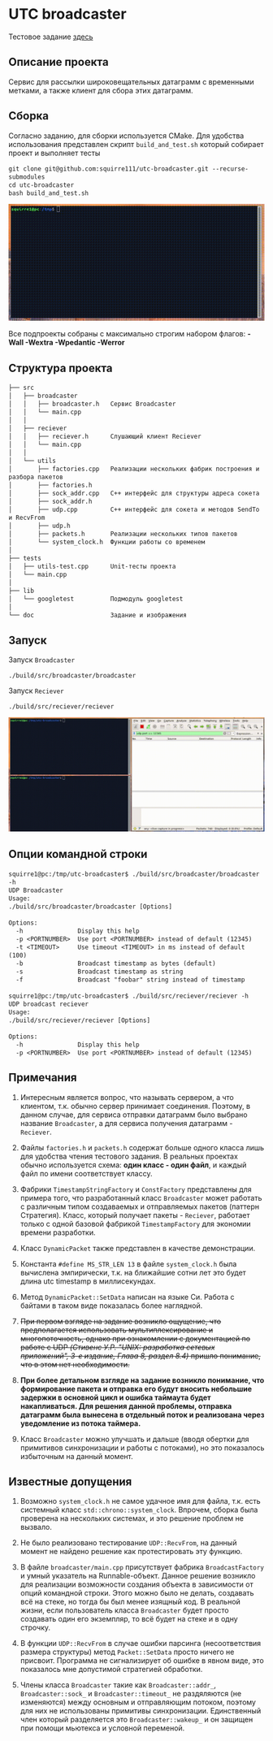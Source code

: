 # UTC broadcaster

Тестовое задание [здесь](doc/TASK.md)

## Описание проекта

Сервис для рассылки широковещательных датаграмм с временными метками, а также клиент для сбора этих датаграмм.

## Сборка

Согласно заданию, для сборки используется CMake. Для удобства использования представлен скрипт `build_and_test.sh` который собирает проект и выполняет тесты

```
git clone git@github.com:squirre111/utc-broadcaster.git --recurse-submodules
cd utc-broadcaster
bash build_and_test.sh
```

![Процесс сборки](https://github.com/squirre111/utc-broadcaster/raw/main/doc/make.gif)

Все подпроекты собраны с максимально строгим набором флагов: **-Wall -Wextra -Wpedantic -Werror**

## Структура проекта

```
├── src
│   ├── broadcaster
│   │   ├── broadcaster.h   Сервис Broadcaster
│   │   └── main.cpp
│   │
│   ├── reciever
│   │   ├── reciever.h      Слушающий клиент Reciever
│   │   └── main.cpp
│   │
│   └── utils
│       ├── factories.cpp   Реализации нескольких фабрик построения и разбора пакетов
│       ├── factories.h
│       ├── sock_addr.cpp   C++ интерфейс для структуры адреса сокета
│       ├── sock_addr.h
│       ├── udp.cpp         C++ интерфейс для сокета и методов SendTo и RecvFrom
│       ├── udp.h
│       ├── packets.h       Реализации нескольких типов пакетов
│       └── system_clock.h  Функции работы со временем
│
├── tests
│   ├── utils-test.cpp      Unit-тесты проекта
│   └── main.cpp
│
├── lib
│   └── googletest          Подмодуль googletest
│
└── doc                     Задание и изображения
```

## Запуск

Запуск `Broadcaster`

```
./build/src/broadcaster/broadcaster
```

Запуск `Reciever`

```
./build/src/reciever/reciever
```

![Пример работы](https://github.com/squirre111/utc-broadcaster/raw/main/doc/demo.gif)


## Опции командной строки

```
squirre1@pc:/tmp/utc-broadcaster$ ./build/src/broadcaster/broadcaster -h
UDP Broadcaster
Usage:
./build/src/broadcaster/broadcaster [Options]

Options:
  -h               Display this help
  -p <PORTNUMBER>  Use port <PORTNUMBER> instead of default (12345)
  -t <TIMEOUT>     Use timeout <TIMEOUT> in ms instead of default (100)
  -b               Broadcast timestamp as bytes (default)
  -s               Broadcast timestamp as string
  -f               Broadcast "foobar" string instead of timestamp
  
squirre1@pc:/tmp/utc-broadcaster$ ./build/src/reciever/reciever -h
UDP broadcast reciever
Usage:
./build/src/reciever/reciever [Options]

Options:
  -h               Display this help
  -p <PORTNUMBER>  Use port <PORTNUMBER> instead of default (12345)
```



## Примечания

1. Интересным является вопрос, что называть сервером, а что клиентом, т.к. обычно сервер принимает соединения. Поэтому, в данном случае, для сервиса отправки датаграмм было выбрано название `Broadcaster`, а для сервиса получения датаграмм - `Reciever`.

2. Файлы `factories.h` и `packets.h` содержат больше одного класса лишь для удобства чтения тестового задания. В реальных проектах обычно используется схема: **один класс - один файл**, и каждый файл по имени соответствует классу.

3. Фабрики `TimestampStringFactory` и `ConstFactory` представлены для примера того, что
разработанный класс `Broadcaster` может работать с различным типом создаваемых и отправляемых пакетов (паттерн Стратегия).
Класс, который получает пакеты - `Reciever`, работает только с одной базовой фабрикой `TimestampFactory` для экономии времени разработки.

4. Класс `DynamicPacket` также представлен в качестве демонстрации.

5. Константа `#define MS_STR_LEN 13` в файле `system_clock.h` была вычислена эмпирически, т.к. на ближайшие сотни лет это будет длина utc timestamp в миллисекундах.

6. Метод `DynamicPacket::SetData` написан на языке Си. Работа с байтами в таком виде показалась более наглядной.

7. ~~При первом взгляде на задание возникло ощущение, что предполагается использовать мультиплексирование и многопоточность, однако при ознакомлении с документацией по работе с UDP *(Стивенс У.Р. "UNIX: разработка сетевых приложений", 3-е издание, Глава 8, раздел 8.4)* пришло понимание, что в этом нет необходимости.~~

8. **При более детальном взгляде на задание возникло понимание, что формирование пакета и отправка его будут вносить небольшие задержки в основной цикл и ошибка таймаута будет накапливаться. Для решения данной проблемы, отправка датаграмм была вынесена в отдельный поток и реализована через уведомление из потока таймера.**

9. Класс `Broadcaster` можно улучшать и дальше (вводя обертки для примитивов синхронизации и работы с потоками), но это показалось избыточным на данный момент.

## Известные допущения

1. Возможно `system_clock.h` не самое удачное имя для файла, т.к. есть системный класс `std::chrono::system_clock`. Впрочем, сборка была проверена на нескольких системах, и это решение проблем не вызвало.

2. Не было реализовано тестирование `UDP::RecvFrom`, на данный момент не найдено решение как протестировать эту функцию.

3. В файле `broadcaster/main.cpp` присутствует фабрика `BroadcastFactory` и умный указатель на Runnable-объект. Данное решение возникло для реализации возможности создания объекта в зависимости от опций командной строки. Этого можно было не делать, создавать всё на стеке, но тогда бы был менее изящный код. В реальной жизни, если пользователь класса `Broadcaster` будет просто создавать один его экземпляр, то всё будет на стеке и в одну строчку.

4. В функции `UDP::RecvFrom` в случае ошибки парсинга (несоответствия размера структуры) метод `Packet::SetData` просто ничего не присвоит. Программа не сигнализирует об ошибке в явном виде, это показалось мне допустимой стратегией обработки.

5. Члены класса `Broadcaster` такие как `Broadcaster::addr_`, `Broadcaster::sock_` и `Broadcaster::timeout_` не раздяляются (не изменяются) между основным и отправляющим потоком, поэтому для них не использованы примитивы синхронизации. Единственный член который разделяется это `Broadcaster::wakeup_` и он защищен при помощи мьютекса и условной переменой.

